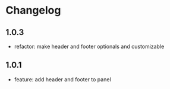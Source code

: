 # Changelog

## 1.0.3

- refactor: make header and footer optionals and customizable

## 1.0.1

- feature: add header and footer to panel
